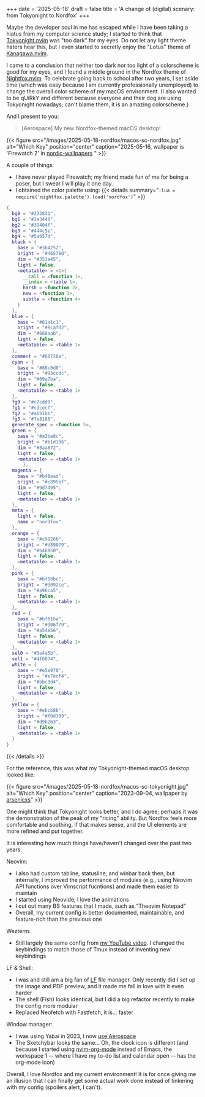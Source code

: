 +++
date = '2025-05-18'
draft = false
title = 'A change of (digital) scenary: from Tokyonight to Nordfox'
+++

Maybe the developer soul in me has escaped while I have been taking a hiatus from my computer science study; I started to think that [Tokyonight.nvim](https://github.com/folke/tokyonight.nvim) was "too dark" for my eyes.
Do not let any light theme haters hear this, but I even started to secretly enjoy the "Lotus" theme of [Kanagawa.nvim](https://github.com/rebelot/kanagawa.nvim).

I came to a conclusion that neither too dark nor too light of a colorscheme is good for my eyes, and I found a middle ground in the Nordfox theme of [Nightfox.nvim](https://github.com/EdenEast/nightfox.nvim).
To celebrate going back to school after two years, I set aside time (which was easy because I am currently professionally unemployed) to change the overall color scheme of my macOS environment.
(I also wanted to be qUiRkY and different because everyone and their dog are using Tokyonight nowadays; can't blame them, it is an amazing colorscheme.)

And I present to you:

> [Aerospace] My new Nordfox-themed macOS desktop!

{{< figure src="/images/2025-05-18-nordfox/macos-sc-nordfox.jpg" alt="Which Key" position="center" caption="2025-05-16, wallpaper is 'Firewatch 2' in [nordic-wallpapers](https://github.com/linuxdotexe/nordic-wallpapers) "  >}}

A couple of things:

- I have never played Firewatch; my friend made fun of me for being a poser, but I swear I will play it one day.
- I obtained the color palette using:
{{< details summary="`:lua = require('nightfox.palette').load('nordfox')`" >}}
```lua
{
  bg0 = "#232831",
  bg1 = "#2e3440",
  bg2 = "#39404f",
  bg3 = "#444c5e",
  bg4 = "#5a657d",
  black = {
    base = "#3b4252",
    bright = "#465780",
    dim = "#353a45",
    light = false,
    <metatable> = <1>{
      __call = <function 1>,
      __index = <table 1>,
      harsh = <function 2>,
      new = <function 3>,
      subtle = <function 4>
    }
  },
  blue = {
    base = "#81a1c1",
    bright = "#8cafd2",
    dim = "#668aab",
    light = false,
    <metatable> = <table 1>
  },
  comment = "#60728a",
  cyan = {
    base = "#88c0d0",
    bright = "#93ccdc",
    dim = "#69a7ba",
    light = false,
    <metatable> = <table 1>
  },
  fg0 = "#c7cdd9",
  fg1 = "#cdcecf",
  fg2 = "#abb1bb",
  fg3 = "#7e8188",
  generate_spec = <function 5>,
  green = {
    base = "#a3be8c",
    bright = "#b1d196",
    dim = "#8aa872",
    light = false,
    <metatable> = <table 1>
      },
  magenta = {
    base = "#b48ead",
    bright = "#c895bf",
    dim = "#9d7495",
    light = false,
    <metatable> = <table 1>
  },
  meta = {
    light = false,
    name = "nordfox"
  },
  orange = {
    base = "#c9826b",
    bright = "#d89079",
    dim = "#b46950",
    light = false,
    <metatable> = <table 1>
  },
  pink = {
    base = "#bf88bc",
    bright = "#d092ce",
    dim = "#a96ca5",
    light = false,
    <metatable> = <table 1>
  },
  red = {
    base = "#bf616a",
    bright = "#d06f79",
    dim = "#a54e56",
    light = false,
    <metatable> = <table 1>
  },
  sel0 = "#3e4a5b",
  sel1 = "#4f6074",
  white = {
    base = "#e5e9f0",
    bright = "#e7ecf4",
    dim = "#bbc3d4",
    light = false,
    <metatable> = <table 1>
  },
  yellow = {
    base = "#ebcb8b",
    bright = "#f0d399",
    dim = "#d9b263",
    light = false,
    <metatable> = <table 1>
  }
}
```
{{< /details >}}

For the reference, this was what my Tokyonight-themed macOS desktop looked like:

{{< figure src="/images/2025-05-18-nordfox/macos-sc-tokyonight.jpg" alt="Which Key" position="center" caption="2023-09-04, wallpaper by [arsenicxs](https://www.deviantart.com/arsenixc/art/Tokyo-Street-Night-684804497)"  >}}

One might think that Tokyonight looks better, and I do agree; perhaps it was the demonstration of the peak of my "ricing" ability.
But Nordfox feels more comfortable and soothing, if that makes sense, and the UI elements are more refined and put together.

It is interesting how much things have/haven't changed over the past two years.

Neovim:

- I also had custom tabline, statusline, and winbar back then, but internally, I improved the performance of modules (e.g., using Neovim API functions over Vimscript fucntions) and made them easier to maintain
- I started using Neovide, I love the animations
- I cut out many BS features that I made, such as "Theovim Notepad"
- Overall, my current config is better documented, maintainable, and feature-rich than the previous one

Wezterm:

- Still largely the same config from [my YouTube video](https://www.youtube.com/watch?v=I3ipo8NxsjY).
    I changed the keybindings to match those of Tmux instead of inventing new keybindings

LF & Shell:

- I was and still am a big fan of [LF](https://github.com/gokcehan/lf) file manager.
    Only recently did I set up the image and PDF preview, and it made me fall in love with it even harder
- The shell (Fish) looks identical, but I did a big refactor recently to make the config more modular
- Replaced Neofetch with Fastfetch, it is... faster

Window manager:

- I was using Yabai in 2023, I now [use Aerospace](blog/2025-04-05-aerospace.md)
- The Sketchybar looks the same...
    Oh, the clock icon is different (and because I started using [nvim-org-mode](https://github.com/nvim-orgmode/orgmode) instead of Emacs, the workspace 1 -- where I have my to-do list and calendar open -- has the org-mode icon)

Overall, I love Nordfox and my current environment!
It is for once giving me an illusion that I can finally get some actual work done instead of tinkering with my config (spoilers alert, I can't).

